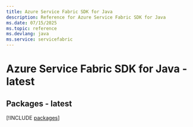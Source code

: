 ```yaml
---
title: Azure Service Fabric SDK for Java
description: Reference for Azure Service Fabric SDK for Java
ms.date: 07/15/2025
ms.topic: reference
ms.devlang: java
ms.service: servicefabric
---
```

# Azure Service Fabric SDK for Java - latest
## Packages - latest
[!INCLUDE [packages](service-fabric-index.md)]